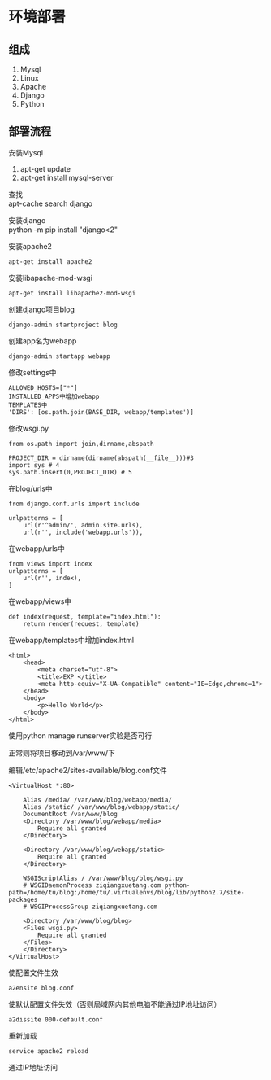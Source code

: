 # 环境部署

## 组成

1. Mysql
2. Linux
3. Apache
4. Django
5. Python

## 部署流程

安装Mysql
1. apt-get update
2. apt-get install mysql-server

查找  
apt-cache search django

安装django  
python -m pip install "django<2"

安装apache2  
```
apt-get install apache2
```

安装libapache-mod-wsgi
```
apt-get install libapache2-mod-wsgi
```

创建django项目blog
```
django-admin startproject blog
```

创建app名为webapp
```
django-admin startapp webapp
```

修改settings中
```
ALLOWED_HOSTS=["*"]
INSTALLED_APPS中增加webapp
TEMPLATES中
'DIRS': [os.path.join(BASE_DIR,'webapp/templates')]
```

修改wsgi.py

```增加
from os.path import join,dirname,abspath

PROJECT_DIR = dirname(dirname(abspath(__file__)))#3
import sys # 4
sys.path.insert(0,PROJECT_DIR) # 5
```

在blog/urls中
```
from django.conf.urls import include

urlpatterns = [
    url(r'^admin/', admin.site.urls),
    url(r'', include('webapp.urls')),
```

在webapp/urls中
```
from views import index
urlpatterns = [
    url(r'', index),
]
```

在webapp/views中
```
def index(request, template="index.html"):
    return render(request, template)
```
在webapp/templates中增加index.html
```
<html>
    <head>
        <meta charset="utf-8">
        <title>EXP </title>
        <meta http-equiv="X-UA-Compatible" content="IE=Edge,chrome=1">
    </head>
    <body>
        <p>Hello World</p>
    </body>
</html>
```

使用python manage runserver实验是否可行

正常则将项目移动到/var/www/下

编辑/etc/apache2/sites-available/blog.conf文件
```
<VirtualHost *:80>
  
    Alias /media/ /var/www/blog/webapp/media/
    Alias /static/ /var/www/blog/webapp/static/
    DocumentRoot /var/www/blog  
    <Directory /var/www/blog/webapp/media>
        Require all granted
    </Directory>
  
    <Directory /var/www/blog/webapp/static>
        Require all granted
    </Directory>
  
    WSGIScriptAlias / /var/www/blog/blog/wsgi.py
    # WSGIDaemonProcess ziqiangxuetang.com python-path=/home/tu/blog:/home/tu/.virtualenvs/blog/lib/python2.7/site-packages
    # WSGIProcessGroup ziqiangxuetang.com
  
    <Directory /var/www/blog/blog>
    <Files wsgi.py>
        Require all granted
    </Files>
    </Directory>
</VirtualHost>
```



使配置文件生效
```
a2ensite blog.conf
```

使默认配置文件失效（否则局域网内其他电脑不能通过IP地址访问）
```
a2dissite 000-default.conf
```
重新加载
```
service apache2 reload
```

通过IP地址访问
